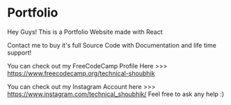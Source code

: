 # Portfolio

Hey Guys! This is a Portfolio Website made with React

Contact me to buy it's full Source Code with Documentation and life time support!

You can check out my FreeCodeCamp Profile Here >>> https://www.freecodecamp.org/technical-shoubhik

You can check out my Instagram Account here >>> https://www.instagram.com/technical_shoubhik/ Feel free to ask any help :)
